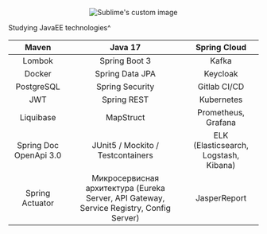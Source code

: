 <p align="center">
  <img src="res/petprojects.png" alt="Sublime's custom image"/>
</p>
Studying JavaEE technologies^



| Maven | Java 17 | Spring Cloud |
|:---:|:---:|:---:|
| Lombok | Spring Boot 3 | Kafka |
| Docker | Spring Data JPA | Keycloak |
| PostgreSQL | Spring Security | Gitlab CI/CD |
| JWT | Spring REST | Kubernetes |
| Liquibase | MapStruct | Prometheus, Grafana |
| Spring Doc OpenApi 3.0 | JUnit5 / Mockito / Testcontainers | ELK (Elasticsearch, Logstash, Kibana) |
| Spring Actuator | Микросервисная архитектура  (Eureka Server, API Gateway,  Service Registry, Config Server) | JasperReport |
